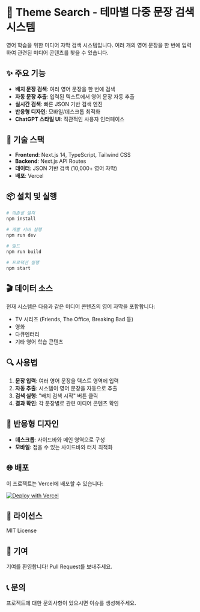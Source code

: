 # 🎯 Theme Search - 테마별 다중 문장 검색 시스템

영어 학습을 위한 미디어 자막 검색 시스템입니다. 여러 개의 영어 문장을 한 번에 입력하여 관련된 미디어 콘텐츠를 찾을 수 있습니다.

## ✨ 주요 기능

- **배치 문장 검색**: 여러 영어 문장을 한 번에 검색
- **자동 문장 추출**: 입력된 텍스트에서 영어 문장 자동 추출
- **실시간 검색**: 빠른 JSON 기반 검색 엔진
- **반응형 디자인**: 모바일/데스크톱 최적화
- **ChatGPT 스타일 UI**: 직관적인 사용자 인터페이스

## 🚀 기술 스택

- **Frontend**: Next.js 14, TypeScript, Tailwind CSS
- **Backend**: Next.js API Routes
- **데이터**: JSON 기반 검색 (10,000+ 영어 자막)
- **배포**: Vercel

## 📦 설치 및 실행

```bash
# 의존성 설치
npm install

# 개발 서버 실행
npm run dev

# 빌드
npm run build

# 프로덕션 실행
npm start
```

## 🎬 데이터 소스

현재 시스템은 다음과 같은 미디어 콘텐츠의 영어 자막을 포함합니다:

- TV 시리즈 (Friends, The Office, Breaking Bad 등)
- 영화
- 다큐멘터리
- 기타 영어 학습 콘텐츠

## 🔍 사용법

1. **문장 입력**: 여러 영어 문장을 텍스트 영역에 입력
2. **자동 추출**: 시스템이 영어 문장을 자동으로 추출
3. **검색 실행**: "배치 검색 시작" 버튼 클릭
4. **결과 확인**: 각 문장별로 관련 미디어 콘텐츠 확인

## 📱 반응형 디자인

- **데스크톱**: 사이드바와 메인 영역으로 구성
- **모바일**: 접을 수 있는 사이드바와 터치 최적화

## 🌐 배포

이 프로젝트는 Vercel에 배포할 수 있습니다:

[![Deploy with Vercel](https://vercel.com/button)](https://vercel.com/new/clone?repository-url=https://github.com/your-username/theme-search)

## 📄 라이선스

MIT License

## 🤝 기여

기여를 환영합니다! Pull Request를 보내주세요.

## 📞 문의

프로젝트에 대한 문의사항이 있으시면 이슈를 생성해주세요.
